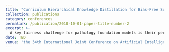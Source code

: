 ```yaml
---
title: "Curriculum Hierarchical Knowledge Distillation for Bias-Free Survival Prediction"
collection: publications
category: conferences
permalink: /publication/2010-10-01-paper-title-number-2
excerpt: >-
  A key fairness challenge for pathology foundation models is their performance drop-off on data-sparse patient groups, despite excelling on data-rich ones. To address this, we developed a method to effectively transfer knowledge from data-rich to data-poor domains. Our approach combines hierarchical knowledge distillation and curriculum learning, using "virtual samples" to progressively transfer knowledge from well-represented cases to under-represented ones, which significantly boosts model accuracy in data-sparse environments.
date: TBD
venue: 'the 34th International Joint Conference on Artificial Intelligence (IJCAI 2025), TBD'
---
```

